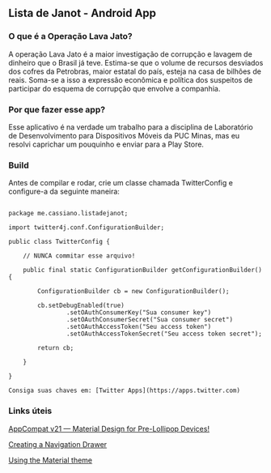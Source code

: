 Lista de Janot - Android App
-------

### O que é a Operação Lava Jato?

A operação Lava Jato é a maior investigação de corrupção e lavagem de dinheiro que o Brasil já teve. Estima-se que o volume de recursos desviados dos cofres da Petrobras, maior estatal do país, esteja na casa de bilhões de reais. Soma-se a isso a expressão econômica e política dos suspeitos de participar do esquema de corrupção que envolve a companhia.

### Por que fazer esse app?

Esse aplicativo é na verdade um trabalho para a disciplina de Laboratório de Desenvolvimento para Dispositivos Móveis da PUC Minas, mas eu resolvi caprichar um pouquinho e enviar para a Play Store.

### Build

Antes de compilar e rodar, crie um classe chamada TwitterConfig e configure-a da seguinte maneira:

```

package me.cassiano.listadejanot;

import twitter4j.conf.ConfigurationBuilder;

public class TwitterConfig {

    // NUNCA commitar esse arquivo!

    public final static ConfigurationBuilder getConfigurationBuilder() {

        ConfigurationBuilder cb = new ConfigurationBuilder();

        cb.setDebugEnabled(true)
                .setOAuthConsumerKey("Sua consumer key")
                .setOAuthConsumerSecret("Sua consumer secret")
                .setOAuthAccessToken("Seu access token")
                .setOAuthAccessTokenSecret("Seu access token secret");

        return cb;

    }

}

Consiga suas chaves em: [Twitter Apps](https://apps.twitter.com)

```

### Links úteis

[AppCompat v21 — Material Design for Pre-Lollipop Devices!](http://android-developers.blogspot.com.br/2014/10/appcompat-v21-material-design-for-pre.html)

[Creating a Navigation Drawer](http://developer.android.com/training/implementing-navigation/nav-drawer.html)

[Using the Material theme](https://developer.android.com/training/material/theme.html)
